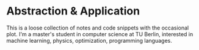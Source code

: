 # Abstraction & Application

This is a loose collection of notes and code snippets with the occasional plot. I'm a master's student in computer science at TU Berlin, interested in machine learning, physics, optimization, programming languages.

```{tableofcontents}
```
